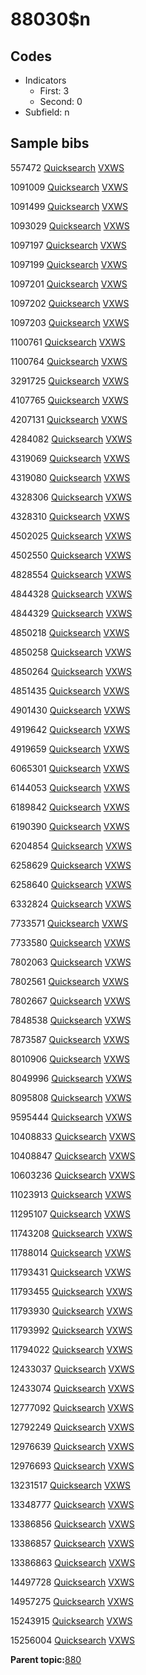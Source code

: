 # 88030$n

## Codes

-   Indicators
    -   First: 3
    -   Second: 0
-   Subfield: n

## Sample bibs

557472 [Quicksearch](https://search.library.yale.edu/catalog/557472) [VXWS](http://prodorbis.library.yale.edu:7014/vxws/GetHoldingsService?bibId=557472)

1091009 [Quicksearch](https://search.library.yale.edu/catalog/1091009) [VXWS](http://prodorbis.library.yale.edu:7014/vxws/GetHoldingsService?bibId=1091009)

1091499 [Quicksearch](https://search.library.yale.edu/catalog/1091499) [VXWS](http://prodorbis.library.yale.edu:7014/vxws/GetHoldingsService?bibId=1091499)

1093029 [Quicksearch](https://search.library.yale.edu/catalog/1093029) [VXWS](http://prodorbis.library.yale.edu:7014/vxws/GetHoldingsService?bibId=1093029)

1097197 [Quicksearch](https://search.library.yale.edu/catalog/1097197) [VXWS](http://prodorbis.library.yale.edu:7014/vxws/GetHoldingsService?bibId=1097197)

1097199 [Quicksearch](https://search.library.yale.edu/catalog/1097199) [VXWS](http://prodorbis.library.yale.edu:7014/vxws/GetHoldingsService?bibId=1097199)

1097201 [Quicksearch](https://search.library.yale.edu/catalog/1097201) [VXWS](http://prodorbis.library.yale.edu:7014/vxws/GetHoldingsService?bibId=1097201)

1097202 [Quicksearch](https://search.library.yale.edu/catalog/1097202) [VXWS](http://prodorbis.library.yale.edu:7014/vxws/GetHoldingsService?bibId=1097202)

1097203 [Quicksearch](https://search.library.yale.edu/catalog/1097203) [VXWS](http://prodorbis.library.yale.edu:7014/vxws/GetHoldingsService?bibId=1097203)

1100761 [Quicksearch](https://search.library.yale.edu/catalog/1100761) [VXWS](http://prodorbis.library.yale.edu:7014/vxws/GetHoldingsService?bibId=1100761)

1100764 [Quicksearch](https://search.library.yale.edu/catalog/1100764) [VXWS](http://prodorbis.library.yale.edu:7014/vxws/GetHoldingsService?bibId=1100764)

3291725 [Quicksearch](https://search.library.yale.edu/catalog/3291725) [VXWS](http://prodorbis.library.yale.edu:7014/vxws/GetHoldingsService?bibId=3291725)

4107765 [Quicksearch](https://search.library.yale.edu/catalog/4107765) [VXWS](http://prodorbis.library.yale.edu:7014/vxws/GetHoldingsService?bibId=4107765)

4207131 [Quicksearch](https://search.library.yale.edu/catalog/4207131) [VXWS](http://prodorbis.library.yale.edu:7014/vxws/GetHoldingsService?bibId=4207131)

4284082 [Quicksearch](https://search.library.yale.edu/catalog/4284082) [VXWS](http://prodorbis.library.yale.edu:7014/vxws/GetHoldingsService?bibId=4284082)

4319069 [Quicksearch](https://search.library.yale.edu/catalog/4319069) [VXWS](http://prodorbis.library.yale.edu:7014/vxws/GetHoldingsService?bibId=4319069)

4319080 [Quicksearch](https://search.library.yale.edu/catalog/4319080) [VXWS](http://prodorbis.library.yale.edu:7014/vxws/GetHoldingsService?bibId=4319080)

4328306 [Quicksearch](https://search.library.yale.edu/catalog/4328306) [VXWS](http://prodorbis.library.yale.edu:7014/vxws/GetHoldingsService?bibId=4328306)

4328310 [Quicksearch](https://search.library.yale.edu/catalog/4328310) [VXWS](http://prodorbis.library.yale.edu:7014/vxws/GetHoldingsService?bibId=4328310)

4502025 [Quicksearch](https://search.library.yale.edu/catalog/4502025) [VXWS](http://prodorbis.library.yale.edu:7014/vxws/GetHoldingsService?bibId=4502025)

4502550 [Quicksearch](https://search.library.yale.edu/catalog/4502550) [VXWS](http://prodorbis.library.yale.edu:7014/vxws/GetHoldingsService?bibId=4502550)

4828554 [Quicksearch](https://search.library.yale.edu/catalog/4828554) [VXWS](http://prodorbis.library.yale.edu:7014/vxws/GetHoldingsService?bibId=4828554)

4844328 [Quicksearch](https://search.library.yale.edu/catalog/4844328) [VXWS](http://prodorbis.library.yale.edu:7014/vxws/GetHoldingsService?bibId=4844328)

4844329 [Quicksearch](https://search.library.yale.edu/catalog/4844329) [VXWS](http://prodorbis.library.yale.edu:7014/vxws/GetHoldingsService?bibId=4844329)

4850218 [Quicksearch](https://search.library.yale.edu/catalog/4850218) [VXWS](http://prodorbis.library.yale.edu:7014/vxws/GetHoldingsService?bibId=4850218)

4850258 [Quicksearch](https://search.library.yale.edu/catalog/4850258) [VXWS](http://prodorbis.library.yale.edu:7014/vxws/GetHoldingsService?bibId=4850258)

4850264 [Quicksearch](https://search.library.yale.edu/catalog/4850264) [VXWS](http://prodorbis.library.yale.edu:7014/vxws/GetHoldingsService?bibId=4850264)

4851435 [Quicksearch](https://search.library.yale.edu/catalog/4851435) [VXWS](http://prodorbis.library.yale.edu:7014/vxws/GetHoldingsService?bibId=4851435)

4901430 [Quicksearch](https://search.library.yale.edu/catalog/4901430) [VXWS](http://prodorbis.library.yale.edu:7014/vxws/GetHoldingsService?bibId=4901430)

4919642 [Quicksearch](https://search.library.yale.edu/catalog/4919642) [VXWS](http://prodorbis.library.yale.edu:7014/vxws/GetHoldingsService?bibId=4919642)

4919659 [Quicksearch](https://search.library.yale.edu/catalog/4919659) [VXWS](http://prodorbis.library.yale.edu:7014/vxws/GetHoldingsService?bibId=4919659)

6065301 [Quicksearch](https://search.library.yale.edu/catalog/6065301) [VXWS](http://prodorbis.library.yale.edu:7014/vxws/GetHoldingsService?bibId=6065301)

6144053 [Quicksearch](https://search.library.yale.edu/catalog/6144053) [VXWS](http://prodorbis.library.yale.edu:7014/vxws/GetHoldingsService?bibId=6144053)

6189842 [Quicksearch](https://search.library.yale.edu/catalog/6189842) [VXWS](http://prodorbis.library.yale.edu:7014/vxws/GetHoldingsService?bibId=6189842)

6190390 [Quicksearch](https://search.library.yale.edu/catalog/6190390) [VXWS](http://prodorbis.library.yale.edu:7014/vxws/GetHoldingsService?bibId=6190390)

6204854 [Quicksearch](https://search.library.yale.edu/catalog/6204854) [VXWS](http://prodorbis.library.yale.edu:7014/vxws/GetHoldingsService?bibId=6204854)

6258629 [Quicksearch](https://search.library.yale.edu/catalog/6258629) [VXWS](http://prodorbis.library.yale.edu:7014/vxws/GetHoldingsService?bibId=6258629)

6258640 [Quicksearch](https://search.library.yale.edu/catalog/6258640) [VXWS](http://prodorbis.library.yale.edu:7014/vxws/GetHoldingsService?bibId=6258640)

6332824 [Quicksearch](https://search.library.yale.edu/catalog/6332824) [VXWS](http://prodorbis.library.yale.edu:7014/vxws/GetHoldingsService?bibId=6332824)

7733571 [Quicksearch](https://search.library.yale.edu/catalog/7733571) [VXWS](http://prodorbis.library.yale.edu:7014/vxws/GetHoldingsService?bibId=7733571)

7733580 [Quicksearch](https://search.library.yale.edu/catalog/7733580) [VXWS](http://prodorbis.library.yale.edu:7014/vxws/GetHoldingsService?bibId=7733580)

7802063 [Quicksearch](https://search.library.yale.edu/catalog/7802063) [VXWS](http://prodorbis.library.yale.edu:7014/vxws/GetHoldingsService?bibId=7802063)

7802561 [Quicksearch](https://search.library.yale.edu/catalog/7802561) [VXWS](http://prodorbis.library.yale.edu:7014/vxws/GetHoldingsService?bibId=7802561)

7802667 [Quicksearch](https://search.library.yale.edu/catalog/7802667) [VXWS](http://prodorbis.library.yale.edu:7014/vxws/GetHoldingsService?bibId=7802667)

7848538 [Quicksearch](https://search.library.yale.edu/catalog/7848538) [VXWS](http://prodorbis.library.yale.edu:7014/vxws/GetHoldingsService?bibId=7848538)

7873587 [Quicksearch](https://search.library.yale.edu/catalog/7873587) [VXWS](http://prodorbis.library.yale.edu:7014/vxws/GetHoldingsService?bibId=7873587)

8010906 [Quicksearch](https://search.library.yale.edu/catalog/8010906) [VXWS](http://prodorbis.library.yale.edu:7014/vxws/GetHoldingsService?bibId=8010906)

8049996 [Quicksearch](https://search.library.yale.edu/catalog/8049996) [VXWS](http://prodorbis.library.yale.edu:7014/vxws/GetHoldingsService?bibId=8049996)

8095808 [Quicksearch](https://search.library.yale.edu/catalog/8095808) [VXWS](http://prodorbis.library.yale.edu:7014/vxws/GetHoldingsService?bibId=8095808)

9595444 [Quicksearch](https://search.library.yale.edu/catalog/9595444) [VXWS](http://prodorbis.library.yale.edu:7014/vxws/GetHoldingsService?bibId=9595444)

10408833 [Quicksearch](https://search.library.yale.edu/catalog/10408833) [VXWS](http://prodorbis.library.yale.edu:7014/vxws/GetHoldingsService?bibId=10408833)

10408847 [Quicksearch](https://search.library.yale.edu/catalog/10408847) [VXWS](http://prodorbis.library.yale.edu:7014/vxws/GetHoldingsService?bibId=10408847)

10603236 [Quicksearch](https://search.library.yale.edu/catalog/10603236) [VXWS](http://prodorbis.library.yale.edu:7014/vxws/GetHoldingsService?bibId=10603236)

11023913 [Quicksearch](https://search.library.yale.edu/catalog/11023913) [VXWS](http://prodorbis.library.yale.edu:7014/vxws/GetHoldingsService?bibId=11023913)

11295107 [Quicksearch](https://search.library.yale.edu/catalog/11295107) [VXWS](http://prodorbis.library.yale.edu:7014/vxws/GetHoldingsService?bibId=11295107)

11743208 [Quicksearch](https://search.library.yale.edu/catalog/11743208) [VXWS](http://prodorbis.library.yale.edu:7014/vxws/GetHoldingsService?bibId=11743208)

11788014 [Quicksearch](https://search.library.yale.edu/catalog/11788014) [VXWS](http://prodorbis.library.yale.edu:7014/vxws/GetHoldingsService?bibId=11788014)

11793431 [Quicksearch](https://search.library.yale.edu/catalog/11793431) [VXWS](http://prodorbis.library.yale.edu:7014/vxws/GetHoldingsService?bibId=11793431)

11793455 [Quicksearch](https://search.library.yale.edu/catalog/11793455) [VXWS](http://prodorbis.library.yale.edu:7014/vxws/GetHoldingsService?bibId=11793455)

11793930 [Quicksearch](https://search.library.yale.edu/catalog/11793930) [VXWS](http://prodorbis.library.yale.edu:7014/vxws/GetHoldingsService?bibId=11793930)

11793992 [Quicksearch](https://search.library.yale.edu/catalog/11793992) [VXWS](http://prodorbis.library.yale.edu:7014/vxws/GetHoldingsService?bibId=11793992)

11794022 [Quicksearch](https://search.library.yale.edu/catalog/11794022) [VXWS](http://prodorbis.library.yale.edu:7014/vxws/GetHoldingsService?bibId=11794022)

12433037 [Quicksearch](https://search.library.yale.edu/catalog/12433037) [VXWS](http://prodorbis.library.yale.edu:7014/vxws/GetHoldingsService?bibId=12433037)

12433074 [Quicksearch](https://search.library.yale.edu/catalog/12433074) [VXWS](http://prodorbis.library.yale.edu:7014/vxws/GetHoldingsService?bibId=12433074)

12777092 [Quicksearch](https://search.library.yale.edu/catalog/12777092) [VXWS](http://prodorbis.library.yale.edu:7014/vxws/GetHoldingsService?bibId=12777092)

12792249 [Quicksearch](https://search.library.yale.edu/catalog/12792249) [VXWS](http://prodorbis.library.yale.edu:7014/vxws/GetHoldingsService?bibId=12792249)

12976639 [Quicksearch](https://search.library.yale.edu/catalog/12976639) [VXWS](http://prodorbis.library.yale.edu:7014/vxws/GetHoldingsService?bibId=12976639)

12976693 [Quicksearch](https://search.library.yale.edu/catalog/12976693) [VXWS](http://prodorbis.library.yale.edu:7014/vxws/GetHoldingsService?bibId=12976693)

13231517 [Quicksearch](https://search.library.yale.edu/catalog/13231517) [VXWS](http://prodorbis.library.yale.edu:7014/vxws/GetHoldingsService?bibId=13231517)

13348777 [Quicksearch](https://search.library.yale.edu/catalog/13348777) [VXWS](http://prodorbis.library.yale.edu:7014/vxws/GetHoldingsService?bibId=13348777)

13386856 [Quicksearch](https://search.library.yale.edu/catalog/13386856) [VXWS](http://prodorbis.library.yale.edu:7014/vxws/GetHoldingsService?bibId=13386856)

13386857 [Quicksearch](https://search.library.yale.edu/catalog/13386857) [VXWS](http://prodorbis.library.yale.edu:7014/vxws/GetHoldingsService?bibId=13386857)

13386863 [Quicksearch](https://search.library.yale.edu/catalog/13386863) [VXWS](http://prodorbis.library.yale.edu:7014/vxws/GetHoldingsService?bibId=13386863)

14497728 [Quicksearch](https://search.library.yale.edu/catalog/14497728) [VXWS](http://prodorbis.library.yale.edu:7014/vxws/GetHoldingsService?bibId=14497728)

14957275 [Quicksearch](https://search.library.yale.edu/catalog/14957275) [VXWS](http://prodorbis.library.yale.edu:7014/vxws/GetHoldingsService?bibId=14957275)

15243915 [Quicksearch](https://search.library.yale.edu/catalog/15243915) [VXWS](http://prodorbis.library.yale.edu:7014/vxws/GetHoldingsService?bibId=15243915)

15256004 [Quicksearch](https://search.library.yale.edu/catalog/15256004) [VXWS](http://prodorbis.library.yale.edu:7014/vxws/GetHoldingsService?bibId=15256004)

**Parent topic:**[880](../../tags/880/880.md)

